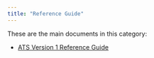 ```yaml
---
title: "Reference Guide"
---
```


These are the main documents in this category:

* [ATS Version 1 Reference Guide](rg-version-1/rg-version-1)